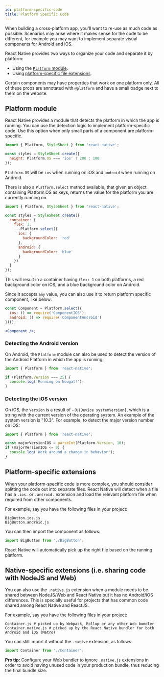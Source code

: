 ```yaml
---
id: platform-specific-code
title: Platform Specific Code
---
```


When building a cross-platform app, you'll want to re-use as much code as possible. Scenarios may arise where it makes sense for the code to be different, for example you may want to implement separate visual components for Android and iOS.

React Native provides two ways to organize your code and separate it by platform:

- Using the [`Platform` module](platform-specific-code.md#platform-module).
- Using [platform-specific file extensions](platform-specific-code.md#platform-specific-extensions).

Certain components may have properties that work on one platform only. All of these props are annotated with `@platform` and have a small badge next to them on the website.

## Platform module

React Native provides a module that detects the platform in which the app is running. You can use the detection logic to implement platform-specific code. Use this option when only small parts of a component are platform-specific.

```jsx
import { Platform, StyleSheet } from 'react-native';

const styles = StyleSheet.create({
  height: Platform.OS === 'ios' ? 200 : 100
});
```

`Platform.OS` will be `ios` when running on iOS and `android` when running on Android.

There is also a `Platform.select` method available, that given an object containing Platform.OS as keys, returns the value for the platform you are currently running on.

```jsx
import { Platform, StyleSheet } from 'react-native';

const styles = StyleSheet.create({
  container: {
    flex: 1,
    ...Platform.select({
      ios: {
        backgroundColor: 'red'
      },
      android: {
        backgroundColor: 'blue'
      }
    })
  }
});
```

This will result in a container having `flex: 1` on both platforms, a red background color on iOS, and a blue background color on Android.

Since it accepts `any` value, you can also use it to return platform specific component, like below:

```jsx
const Component = Platform.select({
  ios: () => require('ComponentIOS'),
  android: () => require('ComponentAndroid')
})();

<Component />;
```

### Detecting the Android version

On Android, the `Platform` module can also be used to detect the version of the Android Platform in which the app is running:

```jsx
import { Platform } from 'react-native';

if (Platform.Version === 25) {
  console.log('Running on Nougat!');
}
```

### Detecting the iOS version

On iOS, the `Version` is a result of `-[UIDevice systemVersion]`, which is a string with the current version of the operating system. An example of the system version is "10.3". For example, to detect the major version number on iOS:

```jsx
import { Platform } from 'react-native';

const majorVersionIOS = parseInt(Platform.Version, 10);
if (majorVersionIOS <= 9) {
  console.log('Work around a change in behavior');
}
```

## Platform-specific extensions

When your platform-specific code is more complex, you should consider splitting the code out into separate files. React Native will detect when a file has a `.ios.` or `.android.` extension and load the relevant platform file when required from other components.

For example, say you have the following files in your project:

```shell
BigButton.ios.js
BigButton.android.js
```

You can then import the component as follows:

```jsx
import BigButton from './BigButton';
```

React Native will automatically pick up the right file based on the running platform.

## Native-specific extensions (i.e. sharing code with NodeJS and Web)

You can also use the `.native.js` extension when a module needs to be shared between NodeJS/Web and React Native but it has no Android/iOS differences. This is specially useful for projects that has common code shared among React Native and ReactJS.

For example, say you have the following files in your project:

```shell
Container.js # picked up by Webpack, Rollup or any other Web bundler
Container.native.js # picked up by the React Native bundler for both Android and iOS (Metro)
```

You can still import it without the `.native` extension, as follows:

```jsx
import Container from './Container';
```

**Pro tip:** Configure your Web bundler to ignore `.native.js` extensions in order to avoid having unused code in your production bundle, thus reducing the final bundle size.
